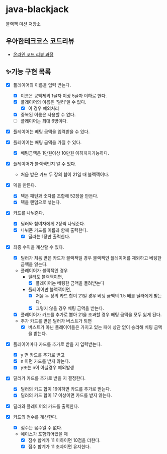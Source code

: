 # java-blackjack

블랙잭 미션 저장소

## 우아한테크코스 코드리뷰

- [온라인 코드 리뷰 과정](https://github.com/woowacourse/woowacourse-docs/blob/master/maincourse/README.md)


## ✨기능 구현 목록

- [x] 플레이어의 이름을 입력 받는다.
  - [x] 이름은 공백제외 1글자 이상 5글자 이하로 한다.
  - [x] 플레이어의 이름은 '딜러'일 수 없다.
    - [x] 이 경우 예외처리
  - [x] 중복된 이름은 사용할 수 없다.
  - [ ] 플레이어는 최대 6명이다.

- [x] 플레이어는 베팅 금액을 입력받을 수 있다.
- [x] 플레이어는 배팅 금액을 가질 수 있다.
  - [x] 배팅금액은 1만원이상 10만원 이하까지가능하다.
- [x] 플레이어가 블랙잭인지 알 수 있다.
  - 처음 받은 카드 두 장의 합이 21일 때 블랙잭이다.


- [x] 덱을 만든다.
  - [x] 덱은 패턴과 숫자를 조합해 52장을 만든다.
  - [x] 덱을 랜덤으로 섞는다.

- [x] 카드를 나눠준다.
  - [x] 딜러와 참여자에게 2장씩 나눠준다.
  - [x] 나눠준 카드를 이름과 함께 출력한다.
    - [x] 딜러는 1장만 출력한다.

- [x] 최종 수익을 계산할 수 있다.
  - [x] 딜러가 처음 받은 카드가 블랙잭일 경우 블랙잭인 플레이어를 제외하고 베팅한 금액을 잃는다.
  - 플레이어가 블랙잭인 경우
    - 딜러도 블랙잭이면,
      - [x] 플레이어는 베팅한 금액을 돌려받는다
    - 플레이어만 블랙잭이면,
      - [x] 처음 두 장의 카드 합이 21일 경우 베팅 금액의 1.5 배를 딜러에게 받는다.
      - [x] 그렇지 않을 경우 베팅 금액을 받는다.
  - [x] 플레이어가 카드를 추가로 뽑아 21을 초과할 경우 배팅 금액을 모두 잃게 된다.
  - 추가 카드를 받은 딜러가 버스트가 되면
    - [x] 버스트가 아닌 플레이어들은 가지고 있는 패에 상관 없이 승리해 베팅 금액을 받는다.

- [x] 플레이어마다 카드를 추가로 받을 지 입력받는다.
  - [x] y 면 카드를 추가로 받고
  - [x] n 이면 카드를 받지 않는다.
  - [x] y또는 n이 아닐경우 예외발생

- [x] 딜러가 카드를 추가로 받을 지 결정한다.
  - [x] 딜러의 카드 합이 16이하면 카드를 추가로 받는다.
  - [x] 딜러의 카드 합이 17 이상이면 카드를 받지 않는다.

- [x] 딜러와 플레이어의 카드를 출력한다.

- [x] 카드의 점수를 계산한다.
  - [x] 점수는 음수일 수 없다.
  - 에이스가 포함되어있을 때
    - [x] 점수 합계가 11 이하이면 10점을 더한다.
    - [x] 점수 합계가 11 초과이면 유지한다.